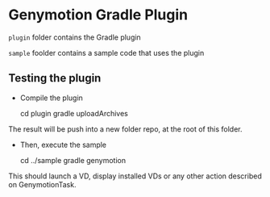 Genymotion Gradle Plugin
========================

`plugin` folder contains the Gradle plugin

`sample` foolder contains a sample code that uses the plugin


Testing the plugin
------------------

 - Compile the plugin


    cd plugin
    gradle uploadArchives


The result will be push into a new folder repo, at the root of this folder.

 - Then, execute the sample


    cd ../sample
    gradle genymotion


This should launch a VD, display installed VDs or any other action described on GenymotionTask.


